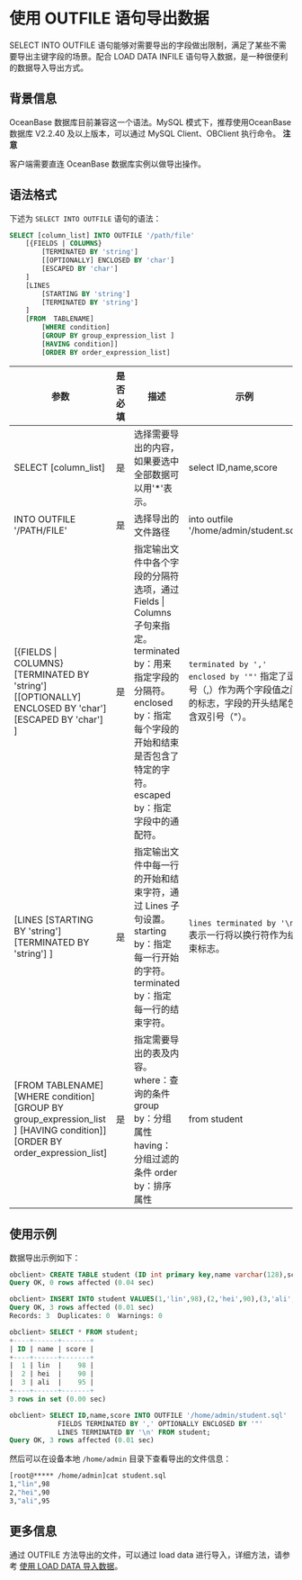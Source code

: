 使用 OUTFILE 语句导出数据 
======================================

SELECT INTO OUTFILE 语句能够对需要导出的字段做出限制，满足了某些不需要导出主键字段的场景。配合 LOAD DATA INFILE 语句导入数据，是一种很便利的数据导入导出方式。

背景信息 
-------------------------

OceanBase 数据库目前兼容这一个语法。MySQL 模式下，推荐使用OceanBase 数据库 V2.2.40 及以上版本，可以通过 MySQL Client、OBClient 执行命令。
**注意**



客户端需要直连 OceanBase 数据库实例以做导出操作。

语法格式 
-------------------------

下述为 `SELECT INTO OUTFILE` 语句的语法：

```sql
SELECT [column_list] INTO OUTFILE '/path/file' 
    [{FIELDS | COLUMNS}
        [TERMINATED BY 'string']
        [[OPTIONALLY] ENCLOSED BY 'char']
        [ESCAPED BY 'char']
    ]
    [LINES
        [STARTING BY 'string']
        [TERMINATED BY 'string']
    ]
    [FROM  TABLENAME]
        [WHERE condition]
        [GROUP BY group_expression_list ]
        [HAVING condition]]
        [ORDER BY order_expression_list] 
```



|                                                                  参数                                                                   | 是否必填 |                                                                                        描述                                                                                         |                                             示例                                             |
|---------------------------------------------------------------------------------------------------------------------------------------|------|-----------------------------------------------------------------------------------------------------------------------------------------------------------------------------------|--------------------------------------------------------------------------------------------|
| SELECT \[column_list\]                                                                                                                | 是    | 选择需要导出的内容，如果要选中全部数据可以用'\*'表示。                                                                                                                                                     | select ID,name,score                                                                       |
| INTO OUTFILE '/PATH/FILE'                                                                                                             | 是    | 选择导出的文件路径                                                                                                                                                                         | into outfile '/home/admin/student.sql'                                                     |
| \[{FIELDS \| COLUMNS} \[TERMINATED BY 'string'\] \[\[OPTIONALLY\] ENCLOSED BY 'char'\] \[ESCAPED BY 'char'\] \]                       | 是    | 指定输出文件中各个字段的分隔符选项，通过 Fields \| Columns 子句来指定。 terminated by：用来指定字段的分隔符。 enclosed by：指定每个字段的开始和结束是否包含了特定的字符。 escaped by：指定字段中的通配符。 | `terminated by ',' enclosed by '"'`  指定了逗号（,）作为两个字段值之间的标志，字段的开头结尾包含双引号（"）。 |
| \[LINES \[STARTING BY 'string'\] \[TERMINATED BY 'string'\] \]                                                                        | 是    | 指定输出文件中每一行的开始和结束字符，通过 Lines 子句设置。 starting by：指定每一行开始的字符。 terminated by：指定每一行的结束字符。                                                               | `lines terminated by '\n'` 表示一行将以换行符作为结束标志。                                |
| \[FROM  TABLENAME\] \[WHERE condition\] \[GROUP BY group_expression_list \] \[HAVING condition\]\] \[ORDER BY order_expression_list\] | 是    | 指定需要导出的表及内容。 where：查询的条件 group by：分组属性 having：分组过滤的条件 order by：排序属性                                               | from student                                                                               |



使用示例 
-------------------------

数据导出示例如下：

```sql
obclient> CREATE TABLE student (ID int primary key,name varchar(128),score int);
Query OK, 0 rows affected (0.04 sec)

obclient> INSERT INTO student VALUES(1,'lin',98),(2,'hei',90),(3,'ali',95);
Query OK, 3 rows affected (0.01 sec)
Records: 3  Duplicates: 0  Warnings: 0

obclient> SELECT * FROM student;
+----+------+-------+
| ID | name | score |
+----+------+-------+
|  1 | lin  |    98 |
|  2 | hei  |    90 |
|  3 | ali  |    95 |
+----+------+-------+
3 rows in set (0.00 sec)

obclient> SELECT ID,name,score INTO OUTFILE '/home/admin/student.sql' 
            FIELDS TERMINATED BY ',' OPTIONALLY ENCLOSED BY '"' 
            LINES TERMINATED BY '\n' FROM student;
Query OK, 3 rows affected (0.01 sec)
```



然后可以在设备本地 `/home/admin` 目录下查看导出的文件信息：

```bash
[root@***** /home/admin]cat student.sql
1,"lin",98
2,"hei",90
3,"ali",95
```



更多信息 
-------------------------

通过 OUTFILE 方法导出的文件，可以通过 load data 进行导入，详细方法，请参考 [使用 LOAD DATA 导入数据](../4.migrate-data-by-using-sql-scripts/3.use-the-load-data-statement-to-import-data.md)。
